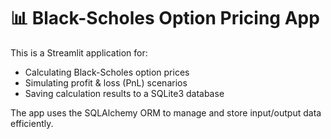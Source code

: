 # 📊 Black-Scholes Option Pricing App
This is a Streamlit application for:
- Calculating Black-Scholes option prices
- Simulating profit & loss (PnL) scenarios
- Saving calculation results to a SQLite3 database

The app uses the SQLAlchemy ORM to manage and store input/output data efficiently.